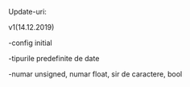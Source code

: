 Update-uri:

v1(14.12.2019)

-config initial

-tipurile predefinite de date

-numar unsigned, numar float, sir de caractere, bool
